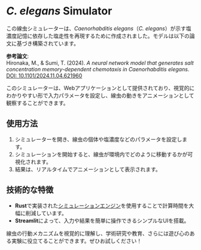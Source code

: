 # *C. elegans* Simulator

この線虫シミュレーターは、*Caenorhabditis elegans*（*C. elegans*）が示す塩濃度記憶に依存した塩走性を再現するために作成されました。モデルは以下の論文に基づき構築されています。

**参考論文**:  
Hironaka, M., & Sumi, T. (2024). *A neural network model that generates salt concentration memory-dependent chemotaxis in Caenorhabditis elegans*.  
[DOI: 10.1101/2024.11.04.621960](https://doi.org/10.1101/2024.11.04.621960)

このシミュレーターは、Webアプリケーションとして提供されており、視覚的にわかりやすい形で入力パラメータを設定し、線虫の動きをアニメーションとして観察することができます。

## 使用方法
1. シミュレーターを開き、線虫の個体や塩濃度などのパラメータを設定します。  
2. シミュレーションを開始すると、線虫が環境内でどのように移動するかが可視化されます。  
3. 結果は、リアルタイムでアニメーションとして表示されます。

## 技術的な特徴
- **Rust**で実装された[シミュレーションエンジン](https://github.com/118-Oganesson/wormsim_rs)を使用することで計算時間を大幅に削減しています。  
- **Streamlit**によって、入力や結果を簡単に操作できるシンプルなUIを搭載。  

線虫の行動メカニズムを視覚的に理解し、学術研究や教育、さらには遊び心のある実験に役立てることができます。ぜひお試しください！
